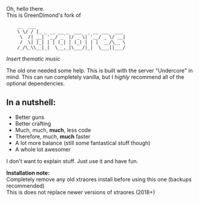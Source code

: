 Oh, hello there.  
This is GreenDimond's fork of  
```
	__  ___                                   
	\ \/ / |_ _ __ __ _  ___  _ __ ___  ___   
	 \  /| __| '__/ _` |/ _ \| '__/ _ \/ __|  
	 /  \| |_| | | (_| | (_) | | |  __/\__ \  
	/_/\_\\__|_|  \__,_|\___/|_|  \___||___/  
```

*Insert thematic music* 

The old one needed some help. This is built with the server "Undercore" in mind. This can run completely vanilla, but I *highly* recommend all of the optional dependencies.

In a nutshell:
---
*	Better guns
*	Better crafting
*	Much, much, **much**, less code
*	Therefore, much, **much** faster
*	A lot more balance (still some fantastical stuff though)
*	A whole lot awesomer

I don't want to explain stuff. Just use it and have fun.  

__Installation note:__  
Completely remove any old xtraores install before using this one (backups recommended)  
This is does not replace newer versions of xtraores (2018+)
